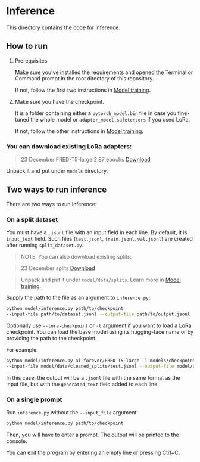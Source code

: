 # Inference

This directory contains the code for inference.

## How to run

1. Prerequisites

    Make sure you've installed the requirements and opened the Terminal or Command prompt
    in the root directory of this repository.

    If not, follow the first two instructions in [Model training](Model%20training.md).

2. Make sure you have the checkpoint.

    It is a folder containing either a `pytorch_model.bin` file in case you fine-tuned the whole
    model or `adapter_model.safetensors` if you used LoRa.

    If not, follow the other instructions in [Model training](Model%20training.md).

### You can download existing LoRa adapters:

> 23 December FRED-T5-large 2.87 epochs
> [Download](https://github.com/tatarinovst2/work-definition-modeling/issues/15)

Unpack it and put under `models` directory.

## Two ways to run inference

There are two ways to run inference:

### On a split dataset

You must have a `.jsonl` file with an input field in each line.
By default, it is `input_text` field.
Such files (`test.jsonl`, `train.jsonl`, `val.jsonl`) are created after running `split_dataset.py`.

> NOTE: You can also download existing splits:

> 23 December splits
> [Download](https://github.com/tatarinovst2/work-definition-modeling/issues/18)

> Unpack and put it under `model/data/splits`. Learn more in [Model training](Model%20training.md).

Supply the path to the file as an argument to `inference.py`:

```bash
python model/inference.py path/to/checkpoint
--input-file path/to/dataset.jsonl --output-file path/to/output.jsonl
```

Optionally use `--lora-checkpoint` or `-l` argument if you want to load a LoRa checkpoint.
You can load the base model using its hugging-face name or by providing the path to the checkpoint.

For example:

```bash
python model/inference.py ai-forever/FRED-T5-large -l models/checkpoint-fred-t5-large-lora-30000
--input-file model/data/cleaned_splits/test.jsonl --output-file model/data/output/output_test.jsonl
```

In this case, the output will be a `.jsonl` file with the same format as the input file,
but with the `generated_text` field added to each line.

### On a single prompt

Run `inference.py` without the `--input_file` argument:

```bash
python model/inference.py path/to/checkpoint
```

Then, you will have to enter a prompt.
The output will be printed to the console.

You can exit the program by entering an empty line or pressing Ctrl+C.
